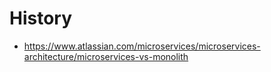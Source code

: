 # History

- https://www.atlassian.com/microservices/microservices-architecture/microservices-vs-monolith

